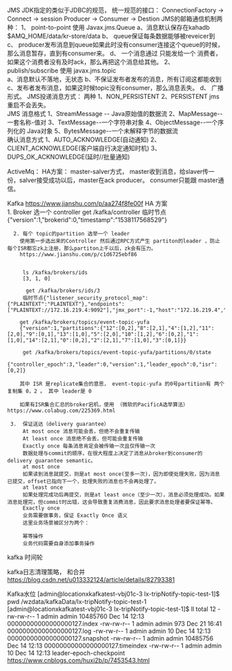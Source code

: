 JMS 
   JDK指定的类似于JDBC的规范， 统一规范的接口：
         ConnectionFactory -> Connect -> session
         Producer -> Consumer -> Destion
   JMS的邮箱通信机制两种：
        1、 point-to-point       使用 Javax.jms.Queue
            a、消息默认保存在kahadb $AMQ_HOME/data/kr-store/data
            b、 queue保证每条数据能够被reveicer到
            c、 producer发布消息到queue如果此时没有consumer连接这个queue的时候， 那么消息暂存，直到有consumer来。
            d、 一个消息通过 只能发给一个 消费者，如果这个消费者没有及时ack，那么再把这个消息给其他。 
        2、 publish/subscribe    使用 javax.jms.topic  
            a、消息默认不落地，无状态
            b、不保证发布者发布的消息，所有订阅这都能收到
            c、发布者发布消息，如果这时候topic没有consumer，那么消息丢失。
            d、 广播形式。
   JMS投递消息方式： 两种
        1、NON_PERSISTENT 
        2、PERSISTENT   jms重启不会丢失。   
   JMS 消息格式
        1、StreamMessage -- Java原始值的数据流
        2、MapMessage--一套名称-值对
        3、TextMessage--一个字符串对象
        4、ObjectMessage--一个序列化的 Java对象
        5、BytesMessage--一个未解释字节的数据流      
   确认消息方式
       1、AUTO_ACKNOWLEDGE(自动通知)
       2、CLIENT_ACKNOWLEDGE(客户端自行决定通知时机)
       3、DUPS_OK_ACKNOWLEDGE(延时//批量通知)      

ActiveMq： 
     HA方案： master-salver方式， master收到消息，给slaver传一份，salver接受成功以后，master在ack producer。
            consumer只能跟 master通信。


Kafka  https://www.jianshu.com/p/aa274f8fe00f
   HA 方案                          
      1. Broker 选一个 controller 
         get /kafka/controller
         临时节点 {"version":1,"brokerid":0,"timestamp":"1538117568529"}  
         
      2. 每个 topic的partition 选举一个 leader
        使用第一步选出来的Controller 然后通过RPC方式产生 partiton的leader ，防止每个ISR都忘zk上注册，那么partiton上千以后，zk会有压力。
        https://www.jianshu.com/p/c1d6725ebf86
        
     
         ls /kafka/brokers/ids
         [3, 1, 0]
         
          get /kafka/brokers/ids/3
         临时节点{"listener_security_protocol_map":{"PLAINTEXT":"PLAINTEXT"},"endpoints":["PLAINTEXT://172.16.219.4:9092"],"jmx_port":-1,"host":"172.16.219.4","timestamp":"1538117590224","port":9092,"version":4}

        get /kafka/brokers/topics/event-topic-yufa
        {"version":1,"partitions":{"12":[0,2],"8":[2,1],"4":[1,2],"11":[2,0],"9":[0,1],"13":[1,0],"5":[2,0],"10":[1,2],"6":[0,2],"1":[1,0],"14":[2,1],"0":[0,2],"2":[2,1],"7":[1,0],"3":[0,1]}}   

         get /kafka/brokers/topics/event-topic-yufa/partitions/0/state
         {"controller_epoch":3,"leader":0,"version":1,"leader_epoch":0,"isr":[0,2]}
        
        其中 ISR 是replicate集合的意思， event-topic-yufa 的0号partition有 两个复制集 0，2 。 其中 leader是 0
        
        如果有ISR集合汇总的broker宕机，使用 （微软的PacificA选举算法）https://www.colabug.com/225369.html 
     
     3.  保证送达（delivery guarantee）
         At most once 消息可能会丢，但绝不会重复传输
         At least once 消息绝不会丢，但可能会重复传输
         Exactly once 每条消息肯定会被传输一次且仅传输一次
         数据处理与commit的顺序，在很大程度上决定了消息从broker到consumer的delivery guarantee semantic。
         at most once
         如果读到消息就提交，则是at most once(至多一次)，因为即使处理失败，因为消息已提交，offset已指向下一个，处理失败的消息也不会再处理了。
         at least once
         如果处理完成功后再提交，则是at least once（至少一次），消息必须处理成功。如果消息处理完，但commit时出错，这会导致重复消费消息，因此要求消息处理者要保证幂等。
         Exactly once
         业务需要做事务，保证 Exactly Once 语义
         这里业务场景被区分为两个：
         
         幂等操作
         业务代码需要自身添加事务操作
        
   kafka 时间轮
     
   kafka日志清理策略， 和合并
     https://blog.csdn.net/u013332124/article/details/82793381
     
   Kafka水位
       [admin@locationxkafkatest-vbj01c-3 lx-tripNotify-topic-test-1]$ pwd
       /wzdata/kafkaData/lx-tripNotify-topic-test-1
       [admin@locationxkafkatest-vbj01c-3 lx-tripNotify-topic-test-1]$ ll
       total 12
       -rw-rw-r-- 1 admin admin 10485760 Dec 14 12:13 00000000000000000127.index
       -rw-rw-r-- 1 admin admin      973 Dec 21 16:41 00000000000000000127.log
       -rw-rw-r-- 1 admin admin       10 Dec 14 12:13 00000000000000000127.snapshot
       -rw-rw-r-- 1 admin admin 10485756 Dec 14 12:13 00000000000000000127.timeindex
       -rw-rw-r-- 1 admin admin       10 Dec 14 12:13 leader-epoch-checkpoint
      https://www.cnblogs.com/huxi2b/p/7453543.html  
     
     
        